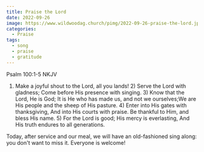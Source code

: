 ```yaml
---
title: Praise the Lord
date: 2022-09-26
image: https://www.wildwoodag.church/pimg/2022-09-26-praise-the-lord.jpg
categories:
  - Praise
tags:
  - song
  - praise
  - gratitude
---
```


Psalm 100:1-5 NKJV

1) Make a joyful shout to the Lord, all you lands! 2) Serve the Lord with gladness;​ Come before His presence with singing.​ 3) Know that the Lord, He is God; It is He who has made us, and not we ourselves;​We are His people and the sheep of His pasture. 4) Enter into His gates with thanksgiving, And into His courts with praise. Be thankful to Him, and bless His name. 5) For the Lord is good; His mercy is everlasting, And His truth endures to all generations.

Today, after service and our meal, we will have an old-fashioned sing along: you don&#x27;t want to miss it. Everyone is welcome!



